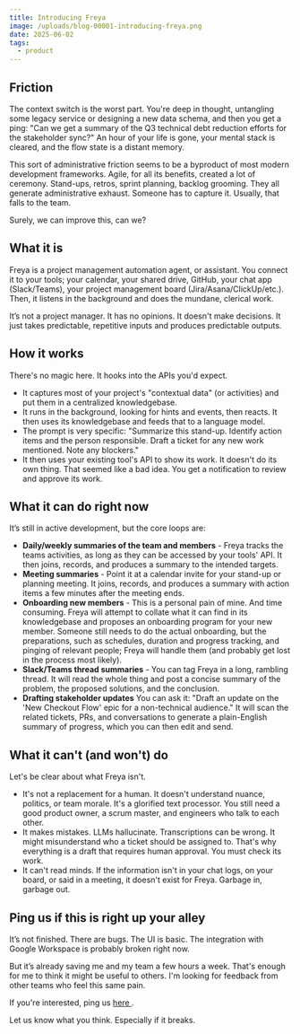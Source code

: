 ```yaml
---
title: Introducing Freya
image: /uploads/blog-00001-introducing-freya.png
date: 2025-06-02
tags:
  - product
---
```


## Friction

The context switch is the worst part. You're deep in thought, untangling some legacy service or designing a new data schema, and then you get a ping: "Can we get a summary of the Q3 technical debt reduction efforts for the stakeholder sync?" An hour of your life is gone, your mental stack is cleared, and the flow state is a distant memory.

This sort of administrative friction seems to be a byproduct of most modern development frameworks. Agile, for all its benefits, created a lot of ceremony. Stand-ups, retros, sprint planning, backlog grooming. They all generate administrative exhaust. Someone has to capture it. Usually, that falls to the team.

Surely, we can improve this, can we?

## What it is

Freya is a project management automation agent, or assistant. You connect it to your tools; your calendar, your shared drive, GitHub, your chat app (Slack/Teams), your project management board (Jira/Asana/ClickUp/etc.). Then, it listens in the background and does the mundane, clerical work.

It’s not a project manager. It has no opinions. It doesn't make decisions. It just takes predictable, repetitive inputs and produces predictable outputs.

## How it works

There's no magic here. It hooks into the APIs you'd expect.

- It captures most of your project's "contextual data" (or activities) and put them in a centralized knowledgebase.
- It runs in the background, looking for hints and events, then reacts. It then uses its knowledgebase and feeds that to a language model.
- The prompt is very specific: "Summarize this stand-up. Identify action items and the person responsible. Draft a ticket for any new work mentioned. Note any blockers."
- It then uses your existing tool's API to show its work. It doesn't do its own thing. That seemed like a bad idea. You get a notification to review and approve its work.

## What it can do right now

It’s still in active development, but the core loops are:

- **Daily/weekly summaries of the team and members** - Freya tracks the teams activities, as long as they can be accessed by your tools' API. It then joins, records, and produces a summary to the intended targets.
- **Meeting summaries** - Point it at a calendar invite for your stand-up or planning meeting. It joins, records, and produces a summary with action items a few minutes after the meeting ends.
- **Onboarding new members** - This is a personal pain of mine. And time consuming. Freya will attempt to collate what it can find in its knowledgebase and proposes an onboarding program for your new member. Someone still needs to do the actual onboarding, but the preparations, such as schedules, duration and progress tracking, and pinging of relevant people; Freya will handle them (and probably get lost in the process most likely).
- **Slack/Teams thread summaries** - You can tag Freya in a long, rambling thread. It will read the whole thing and post a concise summary of the problem, the proposed solutions, and the conclusion.
- **Drafting stakeholder updates** You can ask it: "Draft an update on the 'New Checkout Flow' epic for a non-technical audience." It will scan the related tickets, PRs, and conversations to generate a plain-English summary of progress, which you can then edit and send.

## What it can't (and won't) do

Let's be clear about what Freya isn't.

- It's not a replacement for a human. It doesn't understand nuance, politics, or team morale. It's a glorified text processor. You still need a good product owner, a scrum master, and engineers who talk to each other.
- It makes mistakes. LLMs hallucinate. Transcriptions can be wrong. It might misunderstand who a ticket should be assigned to. That's why everything is a draft that requires human approval. You must check its work.
- It can't read minds. If the information isn't in your chat logs, on your board, or said in a meeting, it doesn't exist for Freya. Garbage in, garbage out.

## Ping us if this is right up your alley

It’s not finished. There are bugs. The UI is basic. The integration with Google Workspace is probably broken right now.

But it’s already saving me and my team a few hours a week. That's enough for me to think it might be useful to others. I'm looking for feedback from other teams who feel this same pain.

If you're interested, ping us [ here ](https://forms.gle/ZCyWgoRHF1antEKS7).

Let us know what you think. Especially if it breaks.
